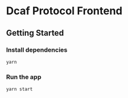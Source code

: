 # Dcaf Protocol Frontend

## Getting Started

### Install dependencies

```
yarn
```

### Run the app

```
yarn start
```

